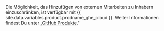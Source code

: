 Die Möglichkeit, das Hinzufügen von externen Mitarbeiten zu Inhabern einzuschränken, ist verfügbar mit {{ site.data.variables.product.prodname_ghe_cloud }}. Weiter Informationen findest Du unter „[GitHub Produkte](/articles/githubs-products)."
